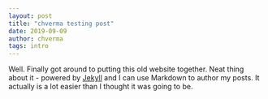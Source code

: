 ```yaml
---
layout: post
title: "chverma testing post"
date: 2019-09-09
author: chverma
tags: intro
---
```


Well. Finally got around to putting this old website together. Neat thing about it - powered by [Jekyll](http://jekyllrb.com) and I can use Markdown to author my posts. It actually is a lot easier than I thought it was going to be.
